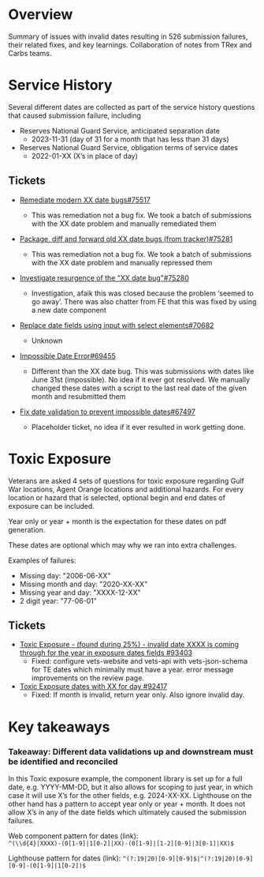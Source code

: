 # Overview

Summary of issues with invalid dates resulting in 526 submission failures, their related fixes, and key learnings. Collaboration of notes from TRex and Carbs teams.

# Service History

Several different dates are collected as part of the service history questions that caused submission failure, including

- Reserves National Guard Service, anticipated separation date
  - 2023-11-31 (day of 31 for a month that has less than 31 days)
- Reserves National Guard Service, obligation terms of service dates
  - 2022-01-XX (X’s in place of day)

## Tickets

- [Remediate modern XX date bugs#75517](https://github.com/department-of-veterans-affairs/va.gov-team/issues/75517)

  - This was remediation not a bug fix. We took a batch of submissions with the XX date problem and manually remediated them

- [Package, diff and forward old XX date bugs (from tracker)#75281](https://github.com/department-of-veterans-affairs/va.gov-team/issues/75281)
  - This was remediation not a bug fix. We took a batch of submissions with the XX date problem and manually repressed them
- [Investigate resurgence of the "XX date bug"#75280](https://github.com/department-of-veterans-affairs/va.gov-team/issues/75280)
  - Investigation, afaik this was closed because the problem ‘seemed to go away’. There was also chatter from FE that this was fixed by using a new date component
- [Replace date fields using input with select elements#70682](https://github.com/department-of-veterans-affairs/va.gov-team/issues/70682)
  - Unknown
- [Impossible Date Error#69455](https://github.com/department-of-veterans-affairs/va.gov-team/issues/69455)
  - Different than the XX date bug. This was submissions with dates like June 31st (impossible). No idea if it ever got resolved. We manually changed these dates with a script to the last real date of the given month and resubmitted them
- [Fix date validation to prevent impossible dates#67497](https://github.com/department-of-veterans-affairs/va.gov-team/issues/67497)
  - Placeholder ticket, no idea if it ever resulted in work getting done.

# Toxic Exposure

Veterans are asked 4 sets of questions for toxic exposure regarding Gulf War locations, Agent Orange locations and additional hazards. For every location or hazard that is selected, optional begin and end dates of exposure can be included.

Year only or year + month is the expectation for these dates on pdf generation.

These dates are optional which may why we ran into extra challenges.

Examples of failures:

- Missing day: "2006-06-XX"
- Missing month and day: "2020-XX-XX"
- Missing year and day: "XXXX-12-XX"
- 2 digit year: "77-06-01"

## Tickets

- [Toxic Exposure - (found during 25%) - invalid date XXXX is coming through for the year in exposure dates fields #93403](https://github.com/department-of-veterans-affairs/va.gov-team/issues/93403)
  - Fixed: configure vets-website and vets-api with vets-json-schema for TE dates which minimally must have a year. error message improvements on the review page.
- [Toxic Exposure dates with XX for day #92417](https://github.com/department-of-veterans-affairs/va.gov-team/issues/92417)
  - Fixed: If month is invalid, return year only. Also ignore invalid day.

# Key takeaways

### Takeaway: Different data validations up and downstream must be identified and reconciled

In this Toxic exposure example, the component library is set up for a full date, e.g. YYYY-MM-DD, but it also allows for scoping to just year, in which case it will use X’s for the other fields, e.g. 2024-XX-XX. Lighthouse on the other hand has a pattern to accept year only or year + month. It does not allow X’s in any of the date fields which ultimately caused the submission failures.

Web component pattern for dates (link):  
`^(\\d{4}|XXXX)-(0[1-9]|1[0-2]|XX)-(0[1-9]|[1-2][0-9]|3[0-1]|XX)$`

Lighthouse pattern for dates (link):
`^(?:19|20)[0-9][0-9]$|^(?:19|20)[0-9][0-9]-(0[1-9]|1[0-2])$`
